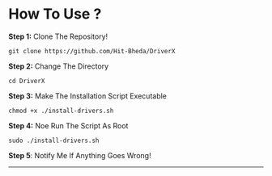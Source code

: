 # How To Use ?

**Step 1:** Clone The Repository!

```
git clone https://github.com/Hit-Bheda/DriverX
```

**Step 2:** Change The Directory

```
cd DriverX
```

**Step 3:** Make The Installation Script Executable

```
chmod +x ./install-drivers.sh
```

**Step 4:** Noe Run The Script As Root

```
sudo ./install-drivers.sh
```

**Step 5**: Notify Me If Anything Goes Wrong!

---
